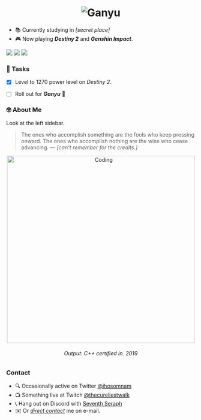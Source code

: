 
<h1 align="center">
  <img src="https://media1.tenor.com/images/3a150e5f30a2c75272ca0288012741fd/tenor.gif?itemid=19850318" alt="Ganyu" />
</h1>

* 📚 Currently studying in *[secret place]*
* 🎮 Now playing __*Destiny 2*__ and __*Genshin Impact*__.

![](https://img.shields.io/twitter/follow/iho_oc?style=social)
![](https://img.shields.io/keybase/pgp/ihos)
![](https://img.shields.io/github/last-commit/ihosomnam/ihosomnam)


### 📝 Tasks
- [x] Level to 1270 power level on *Destiny 2*.
- [ ] Roll out for __*Ganyu*__ 🥰


### 🤓 About Me
Look at the left sidebar.
> The ones who accomplish something are the fools who keep pressing onward. The ones who accomplish nothing are the wise who cease advancing. — *[can't remember for the credits.]*

<div align="center">
  <img width="500" src="https://github.com/ihosomnam/ihosomnam/raw/main/assets/code5.png" alt="Coding" />
  <h6>Output: C++ certified in. 2019</h6>
</div>



<!-- <h1 align="center">
  <img width="" src="https://github-readme-stats.vercel.app/api?username=ihosomnam&count_private=true&hide_border=true" alt="Stats" />
</h1> -->

### Contact
- 🔍 Occasionally active on Twitter [@ihosomnam](https://twitter.com/ihosomnam)
- 📺 Something live at Twitch [@thecureliestwalk](https://twitch.tv/thecureliestwalk)
- 📞 Hang out on Discord with [Seventh Seraph](https://discord.gg/user/Iho#9066)
- ✉️ Or *[direct contact](mailto:ihosomnam4741@gmail.com)* me on e-mail.
